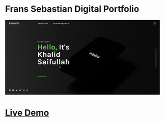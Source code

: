 # Frans Sebastian Digital Portfolio

![Frans Sebastian Digital Portfolio](cover.jpg?raw=true "Khalid Saifullah's Digital Portfolio")

# [Live Demo](https://khaliddev.com)
